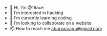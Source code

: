 - 👋 Hi, I’m @19ace
- 👀 I’m interested in hacking
- 🌱 I’m currently learning coding
- 💞️ I’m looking to collaborate on a website
- 📫 How to reach me aburvaaragu@gmail.com

<!---
19ace/19ace is a ✨ special ✨ repository because its `README.md` (this file) appears on your GitHub profile.
You can click the Preview link to take a look at your changes.
--->
